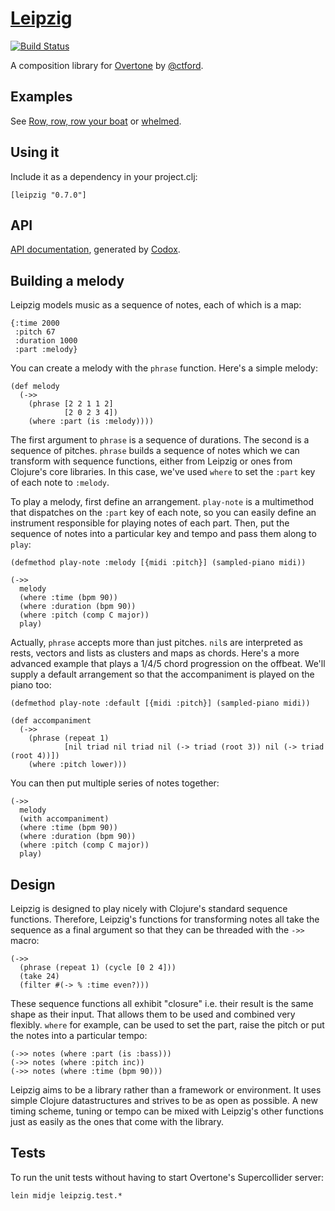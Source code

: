 [Leipzig](https://github.com/ctford/leipzig)
=========

[![Build Status](https://travis-ci.org/ctford/leipzig.png)](https://travis-ci.org/ctford/leipzig)

A composition library for [Overtone](https://github.com/overtone/overtone) by [@ctford](https://github.com/ctford).

Examples
--------
See [Row, row, row your boat](src/leipzig/example/row_row_row_your_boat.clj) or [whelmed](https://github.com/ctford/whelmed).

Using it
--------
Include it as a dependency in your project.clj:

    [leipzig "0.7.0"]

API
---

[API documentation](http://ctford.github.io/leipzig/), generated by [Codox](https://github.com/weavejester/codox).

Building a melody
-----------------

Leipzig models music as a sequence of notes, each of which is a map:

    {:time 2000
     :pitch 67
     :duration 1000
     :part :melody}

You can create a melody with the `phrase` function. Here's a simple melody:

    (def melody
      (->>
        (phrase [2 2 1 1 2]
                [2 0 2 3 4])
        (where :part (is :melody))))

The first argument to `phrase` is a sequence of durations. The second is a sequence of pitches. `phrase` builds a sequence of notes which we can transform with sequence functions, either from Leipzig or ones from Clojure's core libraries. In this case, we've used `where` to set the `:part` key of each note to `:melody`.

To play a melody, first define an arrangement. `play-note` is a multimethod that dispatches on the `:part` key of each note, so you can easily define an instrument responsible for playing notes of each part. Then, put the sequence of notes into a particular key and tempo and pass them along to `play`:

    (defmethod play-note :melody [{midi :pitch}] (sampled-piano midi))

    (->>
      melody
      (where :time (bpm 90))
      (where :duration (bpm 90))
      (where :pitch (comp C major))
      play)

Actually, `phrase` accepts more than just pitches. `nil`s are interpreted as rests, vectors and lists as clusters and maps as chords. Here's a more advanced example that plays a 1/4/5 chord progression on the offbeat. We'll supply a default arrangement so that the accompaniment is played on the piano too:

    (defmethod play-note :default [{midi :pitch}] (sampled-piano midi))

    (def accompaniment
      (->>
        (phrase (repeat 1)
                [nil triad nil triad nil (-> triad (root 3)) nil (-> triad (root 4))])
        (where :pitch lower)))

You can then put multiple series of notes together:

    (->>
      melody
      (with accompaniment)
      (where :time (bpm 90))
      (where :duration (bpm 90))
      (where :pitch (comp C major))
      play)

Design
------

Leipzig is designed to play nicely with Clojure's standard sequence functions. Therefore, Leipzig's functions for transforming notes all take the sequence as a final argument so that they can be threaded with the `->>` macro:

    (->>
      (phrase (repeat 1) (cycle [0 2 4]))
      (take 24)
      (filter #(-> % :time even?)))

These sequence functions all exhibit "closure" i.e. their result is the same shape as their input. That allows them to be used and combined very flexibly. `where` for example, can be used to set the part, raise the pitch or put the notes into a particular tempo: 

    (->> notes (where :part (is :bass)))
    (->> notes (where :pitch inc))
    (->> notes (where :time (bpm 90)))

Leipzig aims to be a library rather than a framework or environment. It uses simple Clojure datastructures and strives to be as open as possible. A new timing scheme, tuning or tempo can be mixed with Leipzig's other functions just as easily as the ones that come with the library.

Tests
-----

To run the unit tests without having to start Overtone's Supercollider server:

    lein midje leipzig.test.*
